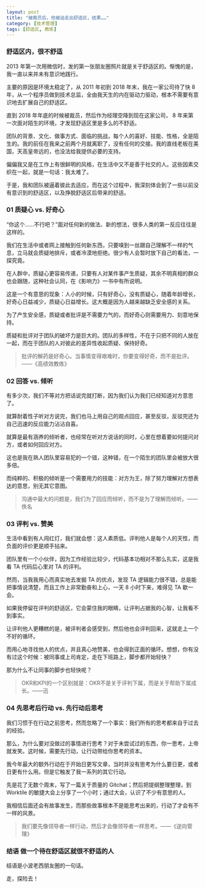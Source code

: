 ```yaml
---
layout: post
title: "被裁员后，他被迫走出舒适区，结果……"
category: [技术管理]
tags: [舒适区, 教练]
---
```


### 舒适区内，很不舒适

2013 年第一次用微信时，发的第一张朋友圈照片就是关于舒适区的。惭愧的是，我一直以来并未有意识地践行。

主要的原因是环境太稳定了，从 2011 年初到 2018 年末，我在一家公司待了快 8 年，从一个程序员做到技术总监，全由我天生的内在驱动力驱动，根本不需要有意识地去扩展自己的舒适区。

直到 2018 年年底的时候被裁员，然后作为经理空降到现在这家公司， 8 年来第一次面对陌生的环境，才发现舒适区里是多么的不舒适。

团队的背景、文化、做事方式、面临的挑战，每个人的喜好、技能、性格，全是陌生的。我的前任在我来之前两个月就离职了，没有任何的交接。我的直线老板在美国，天高皇帝远的，也没法给我提供必要的支持。

偏偏我又是在工作上有很鲜明的风格，在生活中又不是善于社交的人。这些因素交织在一起，就是一句话：我太难了。

于是，我和团队被逼着彼此去适应，而在这个过程中，我深刻体会到了一些以前没有意识到的舒适区，以及挣脱舒适区后带来的舒适。

### 01 质疑心 vs. 好奇心

“你这个……不行吧？”面对任何新的做法、新的想法，很多人类的第一反应往往是这样的。

我们在生活中或者网上接触到任何新东西，只要嗅到一丝跟自己理解不一样的气息，立马就会质疑地排斥，或者冷漠地拒绝。很少有人会暂时放下自己的看法，一探究竟。

在人群中，质疑心更容易传递，只要有人对某件事产生质疑，其余不明真相的群众也会跟随，这种社会认同，在《影响力》一书中有所说明。

这是一个有意思的现象：人小的时候，只有好奇心，没有质疑心，随着年龄增长，好奇心日益减少，质疑心日益增长。这大概是因为人越来越缺乏安全感的关系。

为了产生安全感，质疑或者批评是不需要力气的，而好奇心则需要用力、刻意地保持。

质疑和批评对于团队的破坏力是巨大的。团队的多样性，不在于只把不同的人放在一起，而在于团队的人对彼此的差异性收起质疑、保持好奇。


> 批评的解药是好奇心。当事情变得艰难时，你要变得好奇，而不是批评。——《高绩效教练》


### 02 回答 vs. 倾听

有多少次，我们不等对方把话说完就打断，因为我们认为我们已经知道对方意思了。

就算耐着性子听对方说完，我们也马上用自己的观点回应，甚至反驳，反驳完还为自己迅速的反应能力沾沾自喜。

就算是最有涵养的倾听者，也经常在听对方说话的同时，心里在想着要如何提问对方，或者如何回应对方。

这也是我在熟人团队里容易犯的一个错，这种错，在一个陌生的团队里会被放大很多倍。

而纯粹的、积极的倾听是一个需要用力的技能：对方为王，除了努力理解对方想表达的意思，别无其它意图。


> 沟通中最大的问题是，我们为了回应而倾听，而不是为了理解而倾听。——佚名


### 03 评判 vs. 赞美



生活中看到有人闯红灯，我们就会想：这人素质低。评判他人是每个人的天性，而负面的评价更是顺手拈来。

团队里有一个小伙伴，因为工作经验比较少，代码基本功相对不那么扎实，这是我看 TA 代码后心里对 TA 的评判。

然而，当我我用心而真实地去发掘 TA 的优点，发现 TA 逻辑能力很不错，总是能把事情说清楚，而且工作上非常勤奋和上心，一天 8 小时下来，难得见 TA 歇一会。

如果我停留在评判的舒适区，它会蒙住我的眼睛，让评判占据我的心智，让我看不到事实。

让评判他人更糟糕的是，被评判者会感受到，然后他也会评判回来，这就走上一个不好的循环。

而用心地寻找他人的优点，并且真心地赞美，也会得到正面的循环。想想，你有没有过这个时候：被同事或上司肯定，走在下班路上，脚步都开始轻快？

那为什么不让同事的脚步也轻快呢？

> OKR和KPI的一个区别就是：OKR不是关于评判下属，而是关于帮助下属成长。——迅

### 04 先思考后行动 vs. 先行动后思考

我们习惯于在行动之前思考，然而忽略了一个事实：我们所有的思考都来自于过去的经验。

那么，为什么要对没做过的事情进行思考？对于未尝试过的东西，你一思考，上帝就发笑。这时候，需要先行动，让行动带给你思考的资本。

我今年最大的额外行动在于开始日更写文章，当时并没有思考为什么要日更，或者日更有什么用。但是它触发了我一系列的其它行动。

先是花了无数个周末，写了一篇关于质量的 Gitchat；然后把提纲整理整理，到 Worktile 的敏捷大会上分享了一个小时；通过大会，认识了不少有意思的人。

我相信后面还会有故事发生，而那些故事根本不是能思考出来的，行动了才会有不一样的风景。

> 我们要先像领导者一样行动，然后才会像领导者一样思考。——《逆向管理》

### 结语 做一个待在舒适区就很不舒适的人

结语是小波老西朋友圈的一句话。

走，探险去！